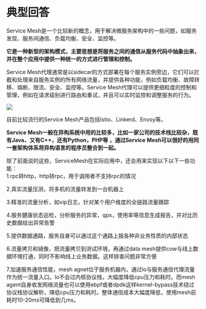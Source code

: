 # 典型回答

Service Mesh是一个比较新的概念，用于解决微服务架构中的一些问题，如服务发现、服务间通信、负载均衡、安全、监控等。

**它是一种新型的架构模式，主要思想是将服务之间的通信从服务代码中抽象出来，并在整个应用中提供一种统一的方式进行管理和控制。**

Service Mesh代理通常是以sidecar的方式部署在每个服务实例旁边，它们可以拦截和处理来自服务实例的所有网络流量，并提供各种功能，例如负载均衡、故障转移、熔断、限流、安全、监控等。Service Mesh代理可以提供更细粒度的控制和管理，例如在请求级别进行路由和重试，并且可以实时监控和调整服务的行为。

![](https://cdn.nlark.com/yuque/0/2023/png/5378072/1679215360555-87382def-c169-40e4-8131-5cde4156a49c.png#averageHue=%23f0f0f0&clientId=u33460422-9c71-4&from=paste&id=u7bf821c1&originHeight=568&originWidth=1053&originalType=url&ratio=1&rotation=0&showTitle=false&status=done&style=none&taskId=ub27be739-6fc6-4cc9-aade-c68f555673f&title=)

目前比较流行的Service Mesh产品包括Istio、Linkerd、Envoy等。

**Service Mesh一般在异构系统中用的比较多，比如一家公司的技术栈比较杂，既有Java、又有C++，还有Python，PHP等 ，通过Service Mesh可以很好的用同一套架构体系将异构语言的程序员整合到一起。**


除了前面说的这些，ServiceMesh在实际应用中，还会用来实现以下以下一些功能：<br />1.rpc转http，http转rpc，用于调用者不支持rpc的情况

2.真实流量压测，将多机的流量转发到一台机器上

3.精准的流量分析，如vip日志，针对某个用户维度的全链路流量跟踪

4.服务健康状态巡检，分析服务的异常，qps，使用率等信息生成报告，并对比历史数据给出异常告警

5.提供数据通路，服务自身可以通过这个通路上报各种非业务性质的内部状态

6.流量拷贝和镜像，把流量拷贝到测试环境，再通过data mesh提供cow与线上数据环境打通，同时不影响线上业务数据。这样排查问题非常方便

7.加速服务通信性能，mesh agnet位于服务机器内，通过lo与服务通信代理流量作为统一流量入口。lo不会过内核协议栈，大幅度降低cpu压力和耗时。而mesh agent自身收发网络流量也可以使用ebpf或者dpdk这样kernel-bypass技术绕过协议栈协议解析，降低cpu压力和耗时。整体通信成本大幅度降低，使用mesh前耗时10-20ms可降低到几ms。

